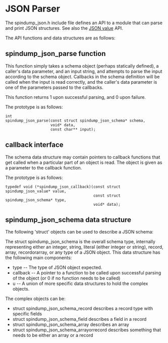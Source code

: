 # JSON Parser

The spindump_json.h include file defines an API to a module that can parse and print JSON structures. See also the [JSON value](https://github.com/EricssonResearch/spindump/blob/master/doc/api/json_value.md) API.

The API functions and data structures are as follows:

## spindump_json_parse function

This function simply takes a schema object (perhaps statically defined), a caller's data parameter, and an input string, and attempts to parse the input according to the schema object. Callbacks in the schema definition will be called when the input is read correctly, and the caller's data parameter is one of the parameters passed to the callbacks.

This function returns 1 upon successful parsing, and 0 upon failure.

The prototype is as follows: 

    int
    spindump_json_parse(const struct spindump_json_schema* schema,
                        void* data,
                        const char** input);

## callback  interface

The schema data structure may contain pointers to callback functions that get called when a particular part of an object is read. The object is given as a parameter to the callback function.

The prototype is as follows: 

    typedef void (*spindump_json_callback)(const struct spindump_json_value* value,
                                           const struct spindump_json_schema* type,
                                           void* data);


## spindump_json_schema data structure

The following 'struct' objects can be used to describe a JSON schema:

The struct spindump_json_schema is the overall schema type, internally representing either an integer, string, literal (either integer or string), record, array, recordorarray, or any type of a JSON object. This data structure has the following main components:

* type -- The type of JSON object expected.
* callback  -- A pointer to a function to be called upon successful parsing of the object (or 0 if no function needs to be called)
* u -- A union of more specific data structures to hold the complex objects.

The complex objects can be:

* struct spindump_json_schema_record describes a record type with specific fields 
* struct spindump_json_schema_field describes a field in a record
* struct spindump_json_schema_array describes an array
* struct spindump_json_schema_arrayorrecord describes something that needs to be either an array or a record
